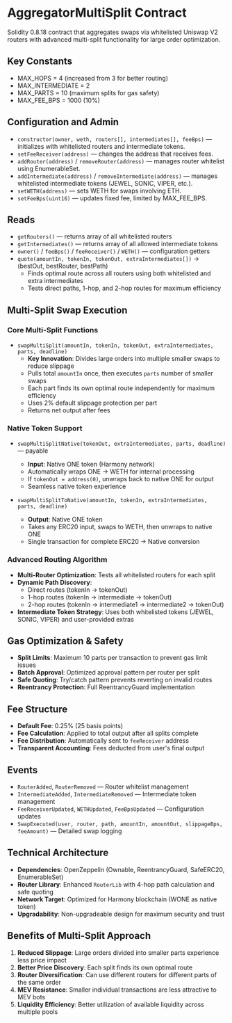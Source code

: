 # AggregatorMultiSplit Contract

Solidity 0.8.18 contract that aggregates swaps via whitelisted Uniswap V2 routers with advanced multi-split functionality for large order optimization.

## Key Constants
- MAX_HOPS = 4 (increased from 3 for better routing)
- MAX_INTERMEDIATE = 2
- MAX_PARTS = 10 (maximum splits for gas safety)
- MAX_FEE_BPS = 1000 (10%)

## Configuration and Admin
- `constructor(owner, weth, routers[], intermediates[], feeBps)` — initializes with whitelisted routers and intermediate tokens.
- `setFeeReceiver(address)` — changes the address that receives fees.
- `addRouter(address)` / `removeRouter(address)` — manages router whitelist using EnumerableSet.
- `addIntermediate(address)` / `removeIntermediate(address)` — manages whitelisted intermediate tokens (JEWEL, SONIC, VIPER, etc.).
- `setWETH(address)` — sets WETH for swaps involving ETH.
- `setFeeBps(uint16)` — updates fixed fee, limited by MAX_FEE_BPS.

## Reads
- `getRouters()` — returns array of all whitelisted routers
- `getIntermediates()` — returns array of all allowed intermediate tokens
- `owner()` / `feeBps()` / `feeReceiver()` / `WETH()` — configuration getters
- `quote(amountIn, tokenIn, tokenOut, extraIntermediates[])` → (bestOut, bestRouter, bestPath)
  - Finds optimal route across all routers using both whitelisted and extra intermediates
  - Tests direct paths, 1-hop, and 2-hop routes for maximum efficiency

## Multi-Split Swap Execution

### Core Multi-Split Functions
- `swapMultiSplit(amountIn, tokenIn, tokenOut, extraIntermediates, parts, deadline)`
  - **Key Innovation**: Divides large orders into multiple smaller swaps to reduce slippage
  - Pulls total `amountIn` once, then executes `parts` number of smaller swaps
  - Each part finds its own optimal route independently for maximum efficiency
  - Uses 2% default slippage protection per part
  - Returns net output after fees

### Native Token Support
- `swapMultiSplitNative(tokenOut, extraIntermediates, parts, deadline)` — payable
  - **Input**: Native ONE token (Harmony network)
  - Automatically wraps ONE → WETH for internal processing
  - If `tokenOut = address(0)`, unwraps back to native ONE for output
  - Seamless native token experience

- `swapMultiSplitToNative(amountIn, tokenIn, extraIntermediates, parts, deadline)`
  - **Output**: Native ONE token
  - Takes any ERC20 input, swaps to WETH, then unwraps to native ONE
  - Single transaction for complete ERC20 → Native conversion

### Advanced Routing Algorithm
- **Multi-Router Optimization**: Tests all whitelisted routers for each split
- **Dynamic Path Discovery**: 
  - Direct routes (tokenIn → tokenOut)
  - 1-hop routes (tokenIn → intermediate → tokenOut)
  - 2-hop routes (tokenIn → intermediate1 → intermediate2 → tokenOut)
- **Intermediate Token Strategy**: Uses both whitelisted tokens (JEWEL, SONIC, VIPER) and user-provided extras

## Gas Optimization & Safety
- **Split Limits**: Maximum 10 parts per transaction to prevent gas limit issues
- **Batch Approval**: Optimized approval pattern per router per split
- **Safe Quoting**: Try/catch pattern prevents reverting on invalid routes
- **Reentrancy Protection**: Full ReentrancyGuard implementation

## Fee Structure
- **Default Fee**: 0.25% (25 basis points)
- **Fee Calculation**: Applied to total output after all splits complete
- **Fee Distribution**: Automatically sent to `feeReceiver` address
- **Transparent Accounting**: Fees deducted from user's final output

## Events
- `RouterAdded`, `RouterRemoved` — Router whitelist management
- `IntermediateAdded`, `IntermediateRemoved` — Intermediate token management
- `FeeReceiverUpdated`, `WETHUpdated`, `FeeBpsUpdated` — Configuration updates
- `SwapExecuted(user, router, path, amountIn, amountOut, slippageBps, feeAmount)` — Detailed swap logging

## Technical Architecture
- **Dependencies**: OpenZeppelin (Ownable, ReentrancyGuard, SafeERC20, EnumerableSet)
- **Router Library**: Enhanced `RouterLib` with 4-hop path calculation and safe quoting
- **Network Target**: Optimized for Harmony blockchain (WONE as native token)
- **Upgradability**: Non-upgradeable design for maximum security and trust

## Benefits of Multi-Split Approach
1. **Reduced Slippage**: Large orders divided into smaller parts experience less price impact
2. **Better Price Discovery**: Each split finds its own optimal route
3. **Router Diversification**: Can use different routers for different parts of the same order
4. **MEV Resistance**: Smaller individual transactions are less attractive to MEV bots
5. **Liquidity Efficiency**: Better utilization of available liquidity across multiple pools
